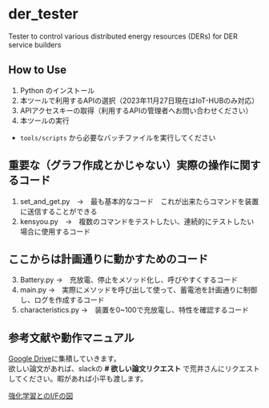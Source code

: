 # der_tester
Tester to control various distributed energy resources (DERs) for DER service builders

## How to Use
1. Python のインストール
2. 本ツールで利用するAPIの選択（2023年11月27日現在はIoT-HUBのみ対応）
3. APIアクセスキーの取得（利用するAPIの管理者へお問い合わせください）
4. 本ツールの実行
  - `tools/scripts` から必要なバッチファイルを実行してください 

## 重要な（グラフ作成とかじゃない）実際の操作に関するコード
1. set_and_get.py　→　最も基本的なコード　これが出来たらコマンドを装置に送信することができる
2. kensyou.py　→　複数のコマンドをテストしたい、連続的にテストしたい場合に使用するコード

## ここからは計画通りに動かすためのコード
3. Battery.py →　充放電、停止をメソッド化し、呼びやすくするコード　
4. main.py →　実際にメソッドを呼び出して使って、蓄電池を計画通りに制御し、ログを作成するコード
5. characteristics.py →　装置を0~100で充放電し、特性を確認するコード

## 参考文献や動作マニュアル
[Google Drive](https://drive.google.com/drive/folders/196UOfYqHFDTonQh8NCdOVm2RNF1meveH?usp=sharing)に集積していきます。  
欲しい論文があれば、slackの **# 欲しい論文リクエスト** で荒井さんにリクエストしてください。暇があれば小平も渡します。  

[強化学習とのI/Fの図](https://boardmix.com/app/share/CAE.CNX6ICAFKhZLQnc3cUZVU0ctYkJUUU9CVGJJWDBnMAVAAQ，リンクをクリックして、Boardmix)
